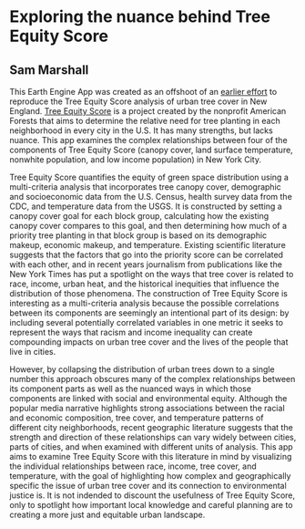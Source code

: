 # Exploring the nuance behind Tree Equity Score
## Sam Marshall

This Earth Engine App was created as an offshoot of an [earlier effort](https://github.com/gsmarshall/urban_greenspace) to reproduce the Tree Equity Score analysis of urban tree cover in New England. [Tree Equity Score](https://treeequityscore.org/) is a project created by the nonprofit American Forests that aims to determine the relative need for tree planting in each neighborhood in every city in the U.S. It has many strengths, but lacks nuance. This app examines the complex relationships between four of the components of Tree Equity Score (canopy cover, land surface temperature, nonwhite population, and low income population) in New York City.

Tree Equity Score quantifies the equity of green space distribution using a multi-criteria analysis that incorporates tree canopy cover, demographic and socioeconomic data from the U.S. Census, health survey data from the CDC, and temperature data from the USGS. It is constructed by setting a canopy cover goal for each block group, calculating how the existing canopy cover compares to this goal, and then determining how much of a priority tree planting in that block group is based on its demographic makeup, economic makeup, and temperature. Existing scientific literature suggests that the factors that go into the priority score can be correlated with each other, and in recent years journalism from publications like the New York Times has put a spotlight on the ways that tree cover is related to race, income, urban heat, and the historical inequities that influence the distribution of those phenomena. The construction of Tree Equity Score is interesting as a multi-criteria analysis because the possible correlations between its components are seemingly an intentional part of its design: by including several potentially correlated variables in one metric it seeks to represent the ways that racism and income inequality can create compounding impacts on urban tree cover and the lives of the people that live in cities. 

However, by collapsing the distribution of urban trees down to a single number this approach obscures many of the complex relationships between its component parts as well as the nuanced ways in which those components are linked with social and environmental equity. Although the popular media narrative highlights strong associations between the racial and economic composition, tree cover, and temperature patterns of different city neighborhoods, recent geographic literature suggests that the strength and direction of these relationships can vary widely between cities, parts of cities, and when examined with different units of analysis. This app aims to examine Tree Equity Score with this literature in mind by visualizing the individual relationships between race, income, tree cover, and temperature, with the goal of highlighting how complex and geographically specific the issue of urban tree cover and its connection to environmental justice is. It is not indended to discount the usefulness of Tree Equity Score, only to spotlight how important local knowledge and careful planning are to creating a more just and equitable urban landscape.


